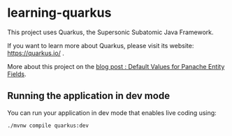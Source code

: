 # learning-quarkus

This project uses Quarkus, the Supersonic Subatomic Java Framework.

If you want to learn more about Quarkus, please visit its website: https://quarkus.io/ .

More about this project on the [blog post : Default Values for Panache Entity Fields](https://tgrall.github.io/blog/2023/12/09/quarkus-entity-default-value).

## Running the application in dev mode

You can run your application in dev mode that enables live coding using:
```shell script
./mvnw compile quarkus:dev
```

